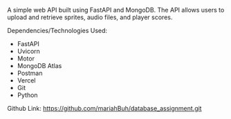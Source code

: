 A simple web API built using FastAPI and MongoDB. 
The API allows users to upload and retrieve sprites, audio files, and player scores.

Dependencies/Technologies Used:
- FastAPI 
- Uvicorn
- Motor
- MongoDB Atlas 
- Postman 
- Vercel 
- Git 
- Python

Github Link:
https://github.com/mariahBuh/database_assignment.git
